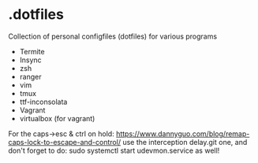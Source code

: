 # .dotfiles
Collection of personal configfiles (dotfiles) for various programs

* Termite
* Insync
* zsh
* ranger
* vim
* tmux
* ttf-inconsolata
* Vagrant
* virtualbox (for vagrant)

For the caps->esc & ctrl on hold:
https://www.dannyguo.com/blog/remap-caps-lock-to-escape-and-control/
use the interception delay.git one, and don't forget to do: sudo systemctl start udevmon.service as well!



